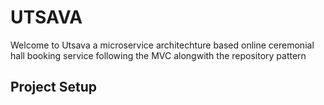 # UTSAVA
Welcome to Utsava a microservice architechture based online ceremonial hall booking service following the MVC alongwith the repository pattern
</br>
## Project Setup
 

